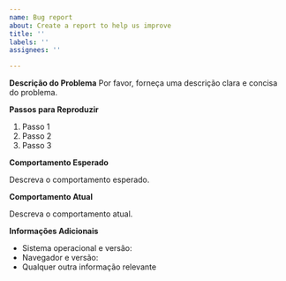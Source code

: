 ```yaml
---
name: Bug report
about: Create a report to help us improve
title: ''
labels: ''
assignees: ''

---
```


**Descrição do Problema**
Por favor, forneça uma descrição clara e concisa do problema.

**Passos para Reproduzir**
1. Passo 1
2. Passo 2
3. Passo 3

**Comportamento Esperado**

Descreva o comportamento esperado.

**Comportamento Atual**

Descreva o comportamento atual.

**Informações Adicionais**
 - Sistema operacional e versão:
 - Navegador e versão:
 - Qualquer outra informação relevante
